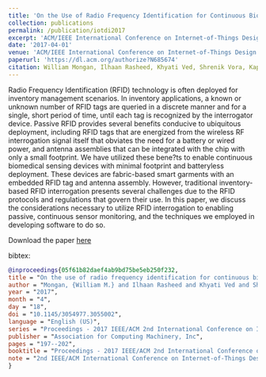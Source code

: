 ```yaml
---
title: 'On the Use of Radio Frequency Identification for Continuous Biomedical Monitoring'
collection: publications
permalink: /publication/iotdi2017
excerpt: 'ACM/IEEE International Conference on Internet-of-Things Design and Implementation (IoTDI) 2017, April, 2017.'
date: '2017-04-01'
venue: 'ACM/IEEE International Conference on Internet-of-Things Design and Implementation (IoTDI) 2017, April, 2017.'
paperurl: 'https://dl.acm.org/authorize?N685674'
citation: William Mongan, Ilhaan Rasheed, Khyati Ved, Shrenik Vora, Kapil Dandekar, Genevieve Dion, Timothy Kurzweg, and Adam Fontecchio. On the Use of Radio Frequency Identification for Continuous Biomedical Monitoring.  ACM/IEEE International Conference on Internet-of-Things Design and Implementation (IoTDI) 2017, April, 2017.
---
```

Radio Frequency Identification (RFID) technology is often deployed for inventory management scenarios. In inventory applications, a known or unknown number of RFID tags are queried in a discrete manner and for a single, short period of time, until each tag is recognized by the interrogator device. Passive RFID provides several benefits conducive to ubiquitous deployment, including RFID tags that are energized from the wireless RF interrogation signal itself that obviates the need for a battery or wired power, and antenna assemblies that can be integrated with the chip with only a small footprint. We have utilized these bene?ts to enable continuous biomedical sensing devices with minimal footprint and batteryless deployment. These devices are fabric-based smart garments with an embedded RFID tag and antenna assembly. However, traditional inventory-based RFID interrogation presents several challenges due to the RFID protocols and regulations that govern their use. In this paper, we discuss the considerations necessary to utilize RFID interrogation to enabling passive, continuous sensor monitoring, and the techniques we employed in developing software to do so.

Download the paper [here](https://dl.acm.org/doi/pdf/10.1145/3054977.3055002?download=true)

bibtex:
```bibtex
@inproceedings{05f61b82daef4ab9bd75be5eb250f232,
title = "On the use of radio frequency identification for continuous biomedical monitoring",
author = "Mongan, {William M.} and Ilhaan Rasheed and Khyati Ved and Shrenik Vora and Kapil Dandekar and Genevieve Dion and Timothy Kurzweg and Adam Fontecchio",
year = "2017",
month = "4",
day = "18",
doi = "10.1145/3054977.3055002",
language = "English (US)",
series = "Proceedings - 2017 IEEE/ACM 2nd International Conference on Internet-of-Things Design and Implementation, IoTDI 2017 (part of CPS Week)",
publisher = "Association for Computing Machinery, Inc",
pages = "197--202",
booktitle = "Proceedings - 2017 IEEE/ACM 2nd International Conference on Internet-of-Things Design and Implementation, IoTDI 2017 (part of CPS Week)",
note = "2nd IEEE/ACM International Conference on Internet-of-Things Design and Implementation, IoTDI 2017 ; Conference date: 18-04-2017 Through 20-04-2017",
}
```
